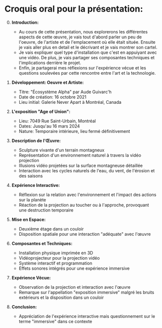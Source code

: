 # Croquis oral pour la présentation:

0. **Introduction:**
   - Au cours de cette présentation, nous explorerons les différentes aspects de cette œuvre, je vais tout d'abord parler un peu de l'oeuvre, de l'artiste et de l'emplacement où elle était située. Ensuite je vais aller plus en detail et le décrivant et je vais montrer son cartel. 
   - Je vais expliquer quel type d'installation que c'est en appuiyant avec une vidéo. De plus, je vais partager ses composantes techniques et l'implications derrière le projet. 
   - Enfin, je partagerai mes réflexions sur l'expérience vécue et les questions soulevées par cette rencontre entre l'art et la technologie.

2. **Développement: Oeuvre et Artiste:**
   - Titre: "Écosystème Alpha" par Aude Guivarc'h
   - Date de création: 16 octobre 2021
   - Lieu initial: Galerie Never Apart à Montréal, Canada

3. **L'exposition "Age of Union":**
   - Lieu: 7049 Rue Saint-Urbain, Montréal
   - Dates: Jusqu'au 16 mars 2024
   - Nature: Temporaire intérieure, lieu fermé définitivement

4. **Description de l'Œuvre:**
   - Sculpture vivante d'un terrain montagneux
   - Représentation d'un environnement naturel à travers la vidéo projection
   - Illusions vidéo projetées sur la surface montagneuse détaillée
   - Interaction avec les cycles naturels de l'eau, du vent, de l'érosion et des saisons

5. **Expérience Interactive:**
   - Réflexion sur la relation avec l'environnement et l'impact des actions sur la planète
   - Réaction de la projection au toucher ou à l'approche, provoquant une destruction temporaire

6. **Mise en Espace:**
   - Deuxième étage dans un couloir
   - Disposition spatiale pour une interaction "adéquate" avec l'œuvre

7. **Composantes et Techniques:**
   - Installation physique imprimée en 3D
   - Vidéoprojecteur pour la projection vidéo
   - Système interactif et programmation
   - Effets sonores intégrés pour une expérience immersive

8. **Expérience Vécue:**
   - Observation de la projection et interaction avec l'œuvre
   - Remarque sur l'appellation "exposition immersive" malgré les bruits extérieurs et la disposition dans un couloir

9. **Conclusion:**
   - Appréciation de l'expérience interactive mais questionnement sur le terme "immersive" dans ce contexte
